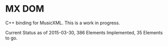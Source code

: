 MX DOM
=======

C++ binding for MusicXML.  This is a work in progress.

Current Status as of 2015-03-30, 386 Elements Implemented, 35 Elements to go.
